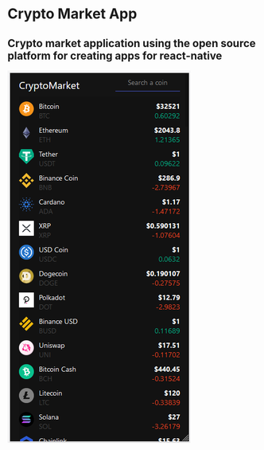 # Crypto Market App

## Crypto market application using the open source platform for creating apps for react-native 

![Crypto Market](./CMA-expo.png)